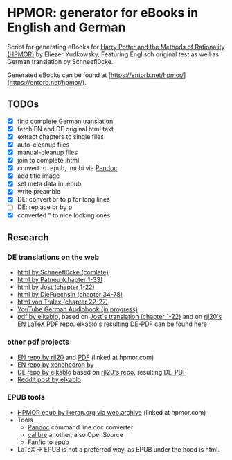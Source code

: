 # HPMOR: generator for eBooks in English and German
Script for generating eBooks for [Harry Potter and the Methods of Rationality (HPMOR)](https://www.hpmor.com) by Eliezer Yudkowsky. Featuring Englisch original test as well as German translation by Schneefl0cke.

Generated eBooks can be found at [https://entorb.net/hpmor/](https://entorb.net/hpmor/).

## TODOs
- [x] find [complete German translation](https://www.fanfiktion.de/s/60044849000ccc541aef297e/)
- [x] fetch EN and DE original html text
- [x] extract chapters to single files
- [x] auto-cleanup files
- [x] manual-cleanup files
- [x] join to complete .html
- [x] convert to .epub, .mobi via [Pandoc](https://pandoc.org)
- [x] add title image
- [x] set meta data in .epub
- [x] write preamble
- [x] DE: convert br to p for long lines
- [ ] DE: replace br by p
- [x] converted " to nice looking ones

## Research
### DE translations on the web
- [html by Schneefl0cke (comlete)](https://www.fanfiktion.de/s/60044849000ccc541aef297e/)
- [html by Patneu (chapter 1-33)](https://www.fanfiktion.de/s/55610c610004dede273a3811/)
- [html by Jost (chapter 1-22)](https://www.fanfiktion.de/s/4cb8beb50000203e067007d0/)
- [html by DieFuechsin (chapter 34-78)](https://www.fanfiktion.de/s/5c793dfe000a402030774dc7/)
- [html von Tralex (chapter 22-27)](https://www.fanfiktion.de/s/59a29b7f000813c22ec1454b/s)
- [YouTube German Audiobook (in progress)](https://www.youtube.com/watch?v=h32Ht-HUbL0&list=PLfgJSXz3-j3aYhWyR3Q5JzcI3h_eibPls)
- [pdf by elkablo](https://github.com/elkablo/hpmor), based on [Jost's translation (chapter 1-22)](https://www.fanfiktion.de/s/4cb8beb50000203e067007d0/) and on [rjl20's EN LaTeX PDF repo](https://github.com/rjl20/hpmor). elkablo's resulting DE-PDF can be found [here](https://blackhole.sk/~kabel/tmp/hpmor-1.pdf)
 
### other pdf projects
- [EN repo by rjl20](https://github.com/rjl20/hpmor) and [PDF](https://cdn.rawgit.com/rjl20/hpmor/0c10d2e8b6bd68e88fd2fc6e6b233140917e7314/out/hpmor.pdf) (linked at hpmor.com)
- [EN repo by xenohedron by](https://github.com/xenohedron/hpmor-xetex)
- [DE repo by elkablo](https://github.com/elkablo/hpmor) based on [rjl20's repo](https://github.com/rjl20/hpmor), resulting [DE-PDF](https://blackhole.sk/~kabel/tmp/hpmor-1.pdf)
- [Reddit post by elkablo](https://www.reddit.com/r/HPMOR/comments/gvj0x2/german_printed_version_of_book_1_anyone_interested/)

### EPUB tools
- [HPMOR epub by ikeran.org via web.archive](https://web.archive.org/web/20170624094133/http://ikeran.org/rationality.epub) (linked at hpmor.com)
- Tools
  - [Pandoc](https://pandoc.org) command line doc converter
  - [calibre](https://calibre-eBook.com) another, also OpenSource
  - [Fanfic to epub](http://ff2eBook.com/index.php)
- LaTeX -> EPUB is not a preferred way, as EPUB under the hood is html.
